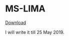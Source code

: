 # MS-LIMA 
[Download](https://github.com/tipputa/MS-LIMA-Standard//releases/latest)

I will write it till 25 May 2019.

